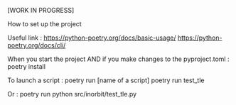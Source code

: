 [WORK IN PROGRESS]

How to set up the project

Useful link :
https://python-poetry.org/docs/basic-usage/
https://python-poetry.org/docs/cli/

When you start the project AND if you make changes to the pyproject.toml :
poetry install

To launch a script :
poetry run [name of a script]
poetry run test_tle

Or :
poetry run python src/inorbit/test_tle.py
